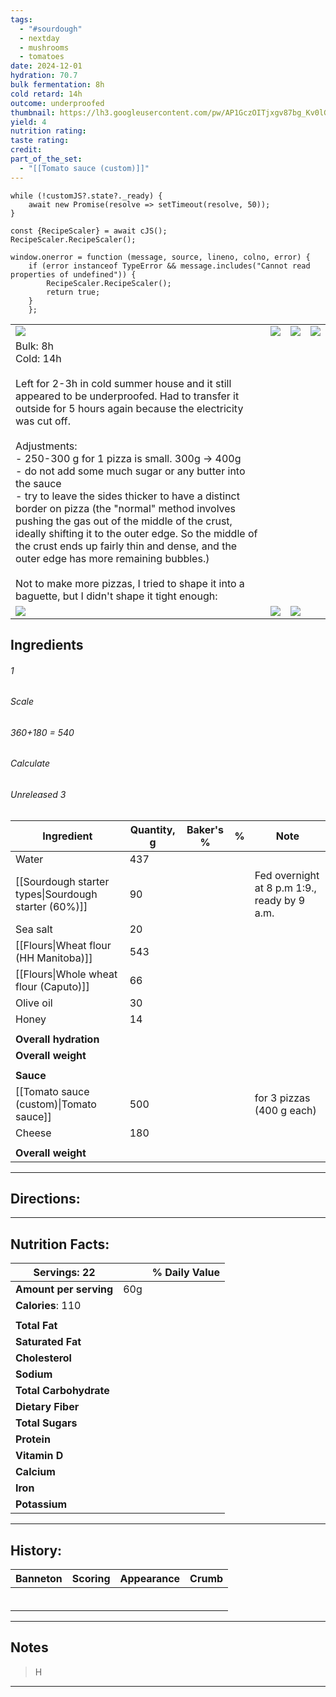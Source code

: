 ```yaml
---
tags:
  - "#sourdough"
  - nextday
  - mushrooms
  - tomatoes
date: 2024-12-01
hydration: 70.7
bulk fermentation: 8h
cold retard: 14h
outcome: underproofed
thumbnail: https://lh3.googleusercontent.com/pw/AP1GczOITjxgv87bg_Kv0lGZdtj3UrNajZ3qKaBGPq675w6oKkHOZyX0VLqtubE8o6ch-aP1AjifwoIvep8zJl8R9BgYNZF-n_fGoqVyzJDLqJvLO7cisXA-g1XwgROnY0oKSX6GT_A-wm5715aK70C0Ggwd=w1145-h858-s-no-gm?authuser=0
yield: 4
nutrition rating: 
taste rating: 
credit: 
part_of_the_set:
  - "[[Tomato sauce (custom)]]"
---
```

```dataviewjs
while (!customJS?.state?._ready) { 
	await new Promise(resolve => setTimeout(resolve, 50)); 
} 

const {RecipeScaler} = await cJS();
RecipeScaler.RecipeScaler();

window.onerror = function (message, source, lineno, colno, error) {
	if (error instanceof TypeError && message.includes("Cannot read properties of undefined")) {
		RecipeScaler.RecipeScaler();
		return true;
	}
    };
```

|                                                                                                                                                                                                                                                                                                                                                                                                                                                                                                                                                                                                                                                                                                                                                |                                                                                                                                                                                                                                      |                                                                                                                                                                                                                                      |                                                                                                                                                                                                                                      |
| ---------------------------------------------------------------------------------------------------------------------------------------------------------------------------------------------------------------------------------------------------------------------------------------------------------------------------------------------------------------------------------------------------------------------------------------------------------------------------------------------------------------------------------------------------------------------------------------------------------------------------------------------------------------------------------------------------------------------------------------------- | ------------------------------------------------------------------------------------------------------------------------------------------------------------------------------------------------------------------------------------ | ------------------------------------------------------------------------------------------------------------------------------------------------------------------------------------------------------------------------------------ | ------------------------------------------------------------------------------------------------------------------------------------------------------------------------------------------------------------------------------------ |
| ![](https://lh3.googleusercontent.com/pw/AP1GczNogGyrUXz7vi7ovr0K_QyhgBHC3sIO9QtOaqZFYHweMQ3o2P7ce1H3B4FQpvjaRGank17QWFz3OwHiMLf6R4zRjmYunhnraByN2NhpBYiXCLFQ4xa7SOM77VhdkEe9I6AakUGpgrelCxWPplzPBGjq=w930-h679-s-no-gm?authuser=0)                                                                                                                                                                                                                                                                                                                                                                                                                                                                                                            | ![](https://lh3.googleusercontent.com/pw/AP1GczPobk80z6PZLidGCDMVwnWCU_rtEYXtYtkjKae59eNLTuqtdhpR3fE0OcwypZdV-N1YLTf3ZRZUk2x3Z1k7m_K--BwWlFPn91nWnrnHMJaB1o6y4yHrYHmNK3MrZQJlfwOsISRyIRWKLF8mdFmCN-_b=w1145-h858-s-no-gm?authuser=0) | ![](https://lh3.googleusercontent.com/pw/AP1GczOITjxgv87bg_Kv0lGZdtj3UrNajZ3qKaBGPq675w6oKkHOZyX0VLqtubE8o6ch-aP1AjifwoIvep8zJl8R9BgYNZF-n_fGoqVyzJDLqJvLO7cisXA-g1XwgROnY0oKSX6GT_A-wm5715aK70C0Ggwd=w1145-h858-s-no-gm?authuser=0) | ![](https://lh3.googleusercontent.com/pw/AP1GczPyj-ZTy2iYE8MVfnWPf348NfVglRo2fFU-K4kMkvk0bkSjNlceZRLY1Ljy-Y94Kow3HSvPrp1ZIXLorHTBxDHbCjpzT8kScAL2v9arE60pCPRaT2VeSq3TcZUhu1MsJS7Q09spcoXsAFpm6kDIPy4Y=w1145-h858-s-no-gm?authuser=0) |
| Bulk: 8h<br>Cold: 14h<br><br>Left for 2-3h in cold summer house and it still appeared to be underproofed. Had to transfer it outside for 5 hours again because the electricity was cut off.<br><br>Adjustments: <br>- 250-300 g for 1 pizza is small. 300g -> 400g<br>- do not add some much sugar or any butter into the sauce<br>- try to leave the sides thicker to have a distinct border on pizza (the "normal" method involves pushing the gas out of the middle of the crust, ideally shifting it to the outer edge. So the middle of the crust ends up fairly thin and dense, and the outer edge has more remaining bubbles.)<br><br>Not to make more pizzas, I tried to shape it into a baguette, but I didn't shape it tight enough: |                                                                                                                                                                                                                                      |                                                                                                                                                                                                                                      |                                                                                                                                                                                                                                      |
| ![](https://lh3.googleusercontent.com/pw/AP1GczMcNjc5xwWyExLkhQDDDyaDkkai0M0I27vFkEDv_vCTjXCP9Rc_iNsA6r5jgErIEKbVJbMSA0rOPSdC351U8oQbNyqqQfYh9U_LFATf5peh3GF6XFXJ1PytSr77Y8Fwh1QE6cBrq8logWciNt04wQtK=w1145-h858-s-no-gm?authuser=0)                                                                                                                                                                                                                                                                                                                                                                                                                                                                                                           | ![](https://lh3.googleusercontent.com/pw/AP1GczOScnEwhKz8KauDpSQ2jl14FE0IIaS9e2iA7L7MfJyrWFBCfqgCGCqL21fa3IYGx49E8liJPPcb87IE7-ugMuMVBx8buCmkLDg6LNGFNzUsVbWBQUutESO5Rh4IEEJYZN2AHdkEGt7on78NDPiqQOf2=w1280-h841-s-no-gm?authuser=0) | ![](https://lh3.googleusercontent.com/pw/AP1GczMco49NMKoAKmAgXsFmi4JtUVl7R8u8z2aHGuUowhFwvQR_xHFgkCoO4Idqq5Y50sruUZIyiQYSUVSwbxVp_522N6e-FRc-Ezs24YN6K489IxmkFvIBoTnAzktwMOFKnPEe-WCTRGMwH5nC4vuUclwU=w1183-h831-s-no-gm?authuser=0) |                                                                                                                                                                                                                                      |


## Ingredients

###### 1
###### Scale
###### 360+180 = 540
###### Calculate
###### Unreleased 3

| Ingredient                                           | Quantity, g | Baker's % | %   | Note                                         |
| ---------------------------------------------------- | ----------- | --------- | --- | -------------------------------------------- |
| Water                                                | 437         |           |     |                                              |
| [[Sourdough starter types\|Sourdough starter (60%)]] | 90          |           |     | Fed overnight at 8 p.m 1:9., ready by 9 a.m. |
| Sea salt                                             | 20          |           |     |                                              |
| [[Flours\|Wheat flour (HH Manitoba)]]                | 543         |           |     |                                              |
| [[Flours\|Whole wheat flour (Caputo)]]               | 66          |           |     |                                              |
| Olive oil                                            | 30          |           |     |                                              |
| Honey                                                | 14          |           |     |                                              |
|                                                      |             |           |     |                                              |
| **Overall hydration**                                |             |           |     |                                              |
| **Overall weight**                                   |             |           |     |                                              |
|                                                      |             |           |     |                                              |
| **Sauce**                                            |             |           |     |                                              |
| [[Tomato sauce (custom)\|Tomato sauce]]              | 500         |           |     | for 3 pizzas (400 g each)                    |
| Cheese                                               | 180         |           |     |                                              |
|                                                      |             |           |     |                                              |
| **Overall weight**                                   |             |           |     |                                              |





---
## Directions:



---
## Nutrition Facts:

| **Servings:** 22       |       | % Daily Value |
| ---------------------- | ----- | ------------- |
| **Amount per serving** | 60g   |               |
| **Calories**: 110      |       |               |
|                        |       |               |
| **Total Fat**          |       |               |
| **Saturated Fat**      |       |               |
| **Cholesterol**        |       |               |
| **Sodium**             |       |               |
| **Total Carbohydrate** |       |               |
| **Dietary Fiber**      |       |               |
| **Total Sugars**       |       |               |
| **Protein**            |       |               |
| **Vitamin D**          |       |               |
| **Calcium**            |       |               |
| **Iron**               |       |               |
| **Potassium**          |       |               |

---
## History:

| Banneton                                                                                                                                                                                                                                                                                                                                                                                                                                                                                                       | Scoring                                                                                                                                                                                                                              | Appearance                                                                                                                                                                                                                           | Crumb                                                                                                                                                                                                                                |
| -------------------------------------------------------------------------------------------------------------------------------------------------------------------------------------------------------------------------------------------------------------------------------------------------------------------------------------------------------------------------------------------------------------------------------------------------------------------------------------------------------------- | ------------------------------------------------------------------------------------------------------------------------------------------------------------------------------------------------------------------------------------ | ------------------------------------------------------------------------------------------------------------------------------------------------------------------------------------------------------------------------------------ | ------------------------------------------------------------------------------------------------------------------------------------------------------------------------------------------------------------------------------------ |
|                                                                                                                                                                                                                                                                                                                                                                                                                                                                                                                |                                                                                                                                                                                                                                      |                                                                                                                                                                                                                                      |                                                                                                                                                                                                                                      |
|                                                                                                                                                                                                                                                                                                                                                                                                                                                                                                                |                                                                                                                                                                                                                                      |                                                                                                                                                                                                                                      |                                                                                                                                                                                                                                      |
|                                                                                                                                                                                                                                                                                                                                                                                                                                                                                                                |                                                                                                                                                                                                                                      |                                                                                                                                                                                                                                      |                                                                                                                                                                                                                                      |
|                                                                                                                                                                                                                                                                                                                                                                                                                                                                                                                |                                                                                                                                                                                                                                      |                                                                                                                                                                                                                                      |                                                                                                                                                                                                                                      |
|                                                                                                                                                                                                                                                                                                                                                                                                                                                                                                                |                                                                                                                                                                                                                                      |                                                                                                                                                                                                                                      |                                                                                                                                                                                                                                      |
|                                                                                                                                                                                                                                                                                                                                                                                                                                                                                                                |                                                                                                                                                                                                                                      |                                                                                                                                                                                                                                      |                                                                                                                                                                                                                                      |

---
## Notes

> H

---



